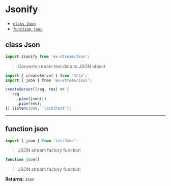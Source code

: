 # Jsonify

- [`class Json`](#class-json)
- [`function json`](#function-json)

<a id="class-json"></a><h2>class Json</h2>
``` javascript
import Jsonify from 'ex-stream/Json';
```
> Converts stream text data to JSON object



``` javascript
import { createServer } from 'http';
import { json } from 'ex-stream/Json';

createServer((req, res) => {
   req
     .pipe(json())
     .pipe(res);
}).listen(3000, 'localhost');
```



---

<a id="function-json"></a><h2>function json</h2>
``` javascript
import { json } from 'src/Json';
```
> JSON stream factory function

``` javascript
function json()
```

> JSON stream factory function

**Returns:** `Json`

